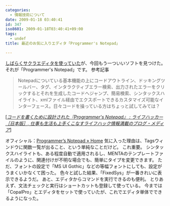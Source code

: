 ```yaml
---
categories:
  - 情報技術について
date: 2009-01-18 03:40:41
id: 347
iso8601: 2009-01-18T03:40:41+09:00
tags:
  - undef
title: 最近のお気に入りエディタ「Programmer's Notepad」

---
```


<p><a href="http://www.nqou.net/2008/08/25/012151">しばらくサクラエディタを使っていた</a>が、今回もう一ついいソフトを見つけた。
それが「Programmer's Notepad」です。
参考記事</p>

<blockquote cite="http://www.lifehacker.jp/2008/12/programmers_notepad.html" title="コードを書くために設計された『Programmer's Notepad』 : ライフハッカー［日本版］, 仕事も生活も上手くこなすライフハック情報満載のブログ・メディア" class="blockquote"><p>Notepadについている基本機能の上にコードアウトライン、ドッキングツールバー、タグ、インタラクティブエラー検索、出力されたエラーをクリックするとそれを生成したコードへジャンプ、簡易検索、シンタックスハイライト、xmlファイル経由でエクスポートできるカスタマイズ可能なインターフェース。日々コードを操っている方はちょっと試してみては？</p></blockquote>

<div class="cite">[<cite><a href="http://www.lifehacker.jp/2008/12/programmers_notepad.html">コードを書くために設計された『Programmer's Notepad』 : ライフハッカー［日本版］, 仕事も生活も上手くこなすライフハック情報満載のブログ・メディア</a></cite>]</div>

<p>オフィシャル：<a href="http://www.pnotepad.org/">Programmer&#8217;s Notepad » Home</a>
気に入った理由は、Tagsウィンドウに関数一覧が出ること、という単純なことだけど。
これ重要。
<span class="mt-enclosure mt-enclosure-image" style="display: inline;"></span>
シンタックスハイライトも、ある程度自動で適用されるし、MENTAのテンプレートファイルのように、関連付けが不明な場合でも、簡単にタイプを変更できます。
<span class="mt-enclosure mt-enclosure-image" style="display: inline;"></span>
ただ、フォントの設定で「MS UI Gothic」などの等幅フォントにしても、設定がうまくいかなくて困った。
色々と試した結果、「FixedSys」が一番きれいに表示できるようだ。
<span class="mt-enclosure mt-enclosure-image" style="display: inline;"></span>
あと、エディタからコマンドを実行できるのも便利。
とりあえず、文法チェックと実行はショートカットも登録して使っている。
今までは「CopalPro」とエディタをセットで使っていたが、これでエディタ単体でできるようになった。
<span class="mt-enclosure mt-enclosure-image" style="display: inline;"></span></p>
    	
